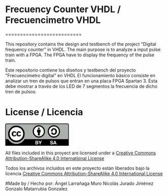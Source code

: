 ﻿# Frecuency Counter VHDL / Frecuencimetro VHDL
==========================

This repository contains the design and testbench of the project "Digital frequency counter" in VHDL.
The main purpose is to analyze a input pulse train with a FPGA. The FPGA have to display the frequency of the pulse train.

Este repositorio contiene los diseños y testbench del proyecto "Frecuencímetro digital" en VHDL
El funcionamiento básico consiste en analizar un tren de pulsos que entran en una placa FPGA Spartan 3. Ésta debe mostrar a través de los LED de 7 segmentos la frecuencia de dicho tren de pulsos.

# License / Licencia

<img src="By-sa.png" width="200" align = "center">


All files included in this proyect are licensed under a [Creative Commons Attribution-ShareAlike 4.0 International License](http://creativecommons.org/licenses/by-sa/4.0/)

Todos los archivos incluidos en este proyecto están liberados bajo la licencia [Creative Commons Attribution-ShareAlike 4.0 International License](http://creativecommons.org/licenses/by-sa/4.0/)


#Made by / Hecho por:
	Ángel Larrañaga Muro
	Nicolás Jurado Jiménez
	Gonzalo Matarrubia Gonzalez
